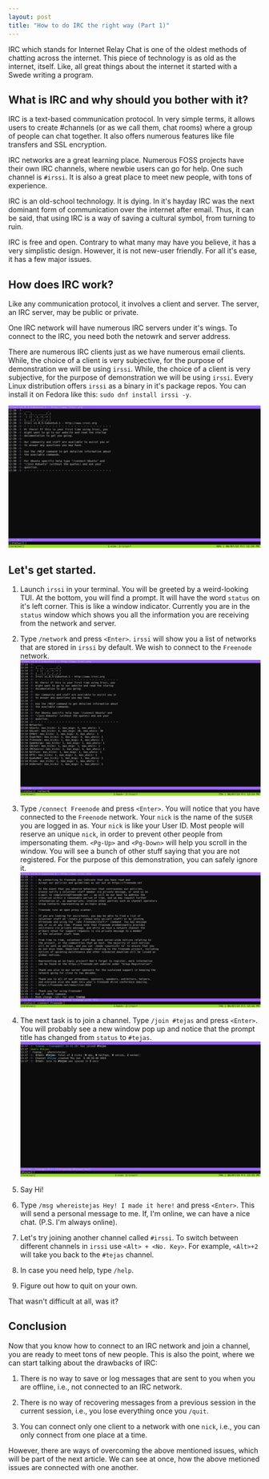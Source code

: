 ```yaml
---
layout: post
title: "How to do IRC the right way (Part 1)"
---
```


IRC which stands for Internet Relay Chat is one of the oldest methods of chatting across the internet. This piece of technology is as old as the internet, itself. Like, all great things about the internet it started with a Swede writing a program.

## What is IRC and why should you bother with it?

IRC is a text-based communication protocol. In very simple terms, it allows users to create #channels (or as we call them, chat rooms) where a group of people can chat together. It also offers numerous features like file transfers and SSL encryption. 

IRC networks are a great learning place. Numerous FOSS projects have their own IRC channels, where newbie users can go for help. One such channel is `#irssi`. It is also a great place to meet new people, with tons of experience.

IRC is an old-school technology. It is dying. In it's hayday IRC was the next dominant form of communication over the internet after email. Thus, it can be said, that using IRC is a way of saving a cultural symbol, from turning to ruin.

IRC is free and open. Contrary to what many may have you believe, it has a very simplistic design. However, it is not new-user friendly. For all it's ease, it has a few major issues.

## How does IRC work?

Like any communication protocol, it involves a client and server. The server, an IRC server, may be public or private.

One IRC network will have numerous IRC servers under it's wings. To connect to the IRC, you need both the netowrk and server address.

There are numerous IRC clients just as we have numerous email clients. While, the choice of a client is very subjective, for the purpose of demonstration we will be using `irssi`. While, the choice of a client is very subjective, for the purpose of demonstration we will be using `irssi`. Every Linux distribution offers `irssi` as a binary in it's package repos. You can install it on Fedora like this: `sudo dnf install irssi -y`.

![](/assets/images/irc-setup-part1/irssi-ui.png)

## Let's get started.

1. Launch `irssi` in your terminal. You will be greeted by a weird-looking TUI. At the bottom, you will find a prompt. It will have the word `status` on it's left corner. This is like a window indicator. Currently you are in the `status` window which shows you all the information you are receiving from the network and server.

2. Type `/network` and press `<Enter>`. `irssi` will show you a list of networks that are stored in `irssi` by default. We wish to connect to the `Freenode` network.
![](/assets/images/irc-setup-part1/irssi-network-list.png)

3. Type `/connect Freenode` and press `<Enter>`. You will notice that you have connected to the `Freenode` network. Your `nick` is the name of the `$USER` you are logged in as. Your `nick` is like your User ID. Most people will reserve an unique `nick`, in order to prevent other people from impersonating them. `<Pg-Up>` and `<Pg-Down>` will help you scroll in the window. You will see a bunch of other stuff saying that you are not registered. For the purpose of this demonstration, you can safely ignore it.
![](/assets/images/irc-setup-part1/irssi-connect.png)

4. The next task is to join a channel. Type `/join #tejas` and press `<Enter>`. You will probably see a new window pop up and notice that the prompt title has changed from `status` to `#tejas`.
![](/assets/images/irc-setup-part1/irssi-join.png)

5. Say Hi!

6. Type `/msg whereistejas Hey! I made it here!` and press `<Enter>`. This will send a personal message to me. If, I'm online, we can have a nice chat. (P.S. I'm always online).

7. Let's try joining another channel called `#irssi`. To switch between different channels in `irssi` use `<Alt> + <No. Key>`. For example, `<Alt>+2` will take you back to the `#tejas` channel.

8. In case you need help, type `/help`.

9. Figure out how to quit on your own.

That wasn't difficult at all, was it?

## Conclusion

Now that you know how to connect to an IRC network and join a channel, you are ready to meet tons of new people. This is also the point, where we can start talking about the drawbacks of IRC:

1. There is no way to save or log messages that are sent to you when you are offline, i.e., not connected to an IRC network.

2. There is no way of recovering messages from a previous session in the current session, i.e., you lose everything once you `/quit`.

3. You can connect only one client to a network with one `nick`, i.e., you can only connect from one place at a time.

However, there are ways of overcoming the above mentioned issues, which will be part of the next article. We can see at once, how the above metioned issues are connected with one another.
